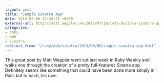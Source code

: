 ```yaml
---
layout: post
title: "Sample Sinatra App"
date: 2013-08-08 12:43:23 +0200
external-url: http://matt.weppler.me/2013/07/19/lets-build-a-sinatra-app.html
categories:
- ruby
- web
- sinatra
redirect_from: "/ruby/web/sinatra/2013/08/08/sample-sinatra-app.html"
---
```


This great post by Matt Weppler went out last week in Ruby Weekly and walks one
through the creation of a pretty full-features Sinatra app. Definitely seems
like something that could have been done more simply in Rails but to each, his
own.
